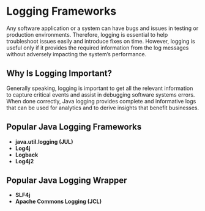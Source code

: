 # Logging Frameworks
Any software application or a system can have bugs and issues in testing or production environments. Therefore, logging is essential to help troubleshoot issues easily and introduce fixes on time. However, logging is useful only if it provides the required information from the log messages without adversely impacting the system’s performance.

## Why Is Logging Important?
Generally speaking, logging is important to get all the relevant information to capture critical events and assist in debugging software systems errors. When done correctly, Java logging provides complete and informative logs that can be used for analytics and to derive insights that benefit businesses.

## Popular Java Logging Frameworks
- **java.util.logging (JUL)**
- **Log4j**
- **Logback**
- **Log4j2**

## Popular Java Logging Wrapper
- **SLF4j**
- **Apache Commons Logging (JCL)**
